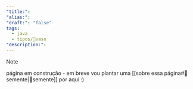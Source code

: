 ```yaml
---
"title:":
"alias:":
"draft:": "false"
tags:
  - java
  - tipos/🧺vaso
"description:":
---
```

>[!note] 
> página em construção - em breve vou plantar uma  [[sobre essa página#🌱semente|🌱semente]] por aqui :)
